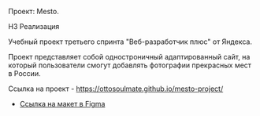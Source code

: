 Проект: Mesto.



H3 Реализация

Учебный проект третьего спринта "Веб-разработчик плюс" от Яндекса.

Проект представляет собой одностроничный адаптированный сайт, на который пользователи смогут добавлять фотографии прекрасных мест в России.

Ссылка на проект - https://ottosoulmate.github.io/mesto-project/

* [Ссылка на макет в Figma](https://www.figma.com/file/2cn9N9jSkmxD84oJik7xL7/JavaScript.-Sprint-4?node-id=0%3A1)
